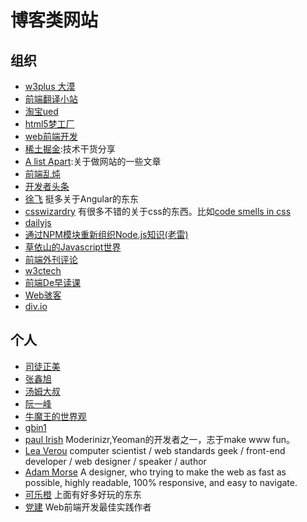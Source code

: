 # 博客类网站
## 组织
* [w3plus 大漠](http://www.w3cplus.com/)
* [前端翻译小站](http://www.trans4fun.org/)
* [淘宝ued](http://ued.taobao.com/blog/category/bowen/frontend/)
* [html5梦工厂](http://www.html5dw.com/index/develop/)
* [web前端开发](http://www.css88.com/)
* [稀土掘金](http://gold.xitu.io):技术干货分享
* [A list Apart](http://alistapart.com/topics):关于做网站的一些文章
* [前端乱炖](http://www.html-js.com/)
* [开发者头条](http://toutiao.io/)
* [徐飞](https://github.com/xufei/blog/issues/) 挺多关于Angular的东东
* [csswizardry](http://csswizardry.com/) 有很多不错的关于css的东西。比如[code smells in css](http://csswizardry.com/2012/11/code-smells-in-css/)
* [dailyjs](http://dailyjs.com/)
* [通过NPM模块重新组织Node.js知识(老雷)](http://aroundnode.org/)
* [草依山的Javascript世界](http://jser.me/)
* [前端外刊评论](http://zhuanlan.zhihu.com/FrontendMagazine)
* [w3ctech](http://www.w3ctech.com/)
* [前端De早读课](http://www.zaoduke.net/)
* [Web骇客](http://www.webhek.com/)
* [div.io](http://div.io/)


## 个人
* [司徒正美](http://www.cnblogs.com/rubylouvre)
* [张鑫旭](http://www.zhangxinxu.com/wordpress/)
* [汤姆大叔](http://www.cnblogs.com/TomXu/)
* [阮一峰](http://www.ruanyifeng.com/blog/)
* [牛魔王的世界观](http://www.niumowang.org/)
* [gbin1](http://www.gbin1.com/)
* [paul Irish](http://www.paulirish.com/) Moderinizr,Yeoman的开发者之一，志于make www fun。
* [Lea Verou](http://lea.verou.me/) computer scientist / web standards geek / front-end developer / web designer / speaker / author
* [Adam Morse](http://mrmrs.cc/) A designer, who trying to make the web as fast as possible, highly readable, 100% responsive, and easy to navigate.
* [可乐橙](http://colachan.com/) 上面有好多好玩的东东
* [党建](http://www.dang-jian.com/) Web前端开发最佳实践作者

